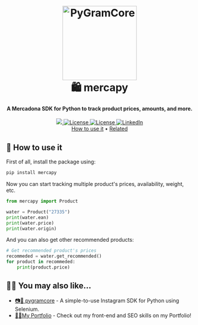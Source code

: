 <h1 align="center">
  <br>
  <img src="https://github.com/jtayped/pygramcore/blob/main/images/logo.png?raw=true" alt="PyGramCore" width="200">
  <br>
  🛍️ mercapy
  <br>
</h1>

<h4 align="center">A Mercadona SDK for Python to track product prices, amounts, and more.</h4>

<div align="center">
  <a href="https://pypi.org/project/mercapy/">
    <img src="https://img.shields.io/pypi/v/mercapy?style=for-the-badge">
  </a>
  <a href="https://github.com/jtayped/pygramcore/blob/main/LICENSE">
    <img src="https://img.shields.io/github/license/jtayped/mercapy?style=for-the-badge" alt="License">
  </a>
  <a href="https://github.com/jtayped/mercapy/issues">
    <img src="https://img.shields.io/github/issues/jtayped/mercapy?style=for-the-badge" alt="License">
  </a>
  <a href="https://www.linkedin.com/in/jtayped/">
    <img src="https://img.shields.io/badge/LinkedIn-0077B5?style=for-the-badge&logo=linkedin&logoColor=white" alt="LinkedIn">
  </a>
</div>

<div align="center">
  <a href="#how-to-use">How to use it</a> •
  <a href="#related">Related</a>
</div>


## 🔧 How to use it

First of all, install the package using:

```bash
pip install mercapy
```

Now you can start tracking multiple product's prices, availability, weight, etc.
```python
from mercapy import Product

water = Product("27335")
print(water.ean)
print(water.price)
print(water.origin)
```

And you can also get other recommended products:
```python
# Get recommended product's prices
recommeded = water.get_recommended()
for product in recommeded:
    print(product.price)
```

<div id="related"></div>

## 🙋‍♂️ You may also like...

- [📷📱 pygramcore](https://github.com/jtayped/pygramcore) - A simple-to-use Instagram SDK for Python using Selenium.
- [🧑‍💼My Portfolio](https://joeltaylor.business) - Check out my front-end and SEO skills on my Portfolio!
